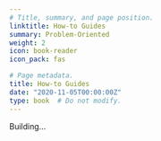 ```yaml
---
# Title, summary, and page position.
linktitle: How-to Guides
summary: Problem-Oriented
weight: 2
icon: book-reader
icon_pack: fas

# Page metadata.
title: How-to Guides
date: "2020-11-05T00:00:00Z"
type: book  # Do not modify.
---
```


Building...
